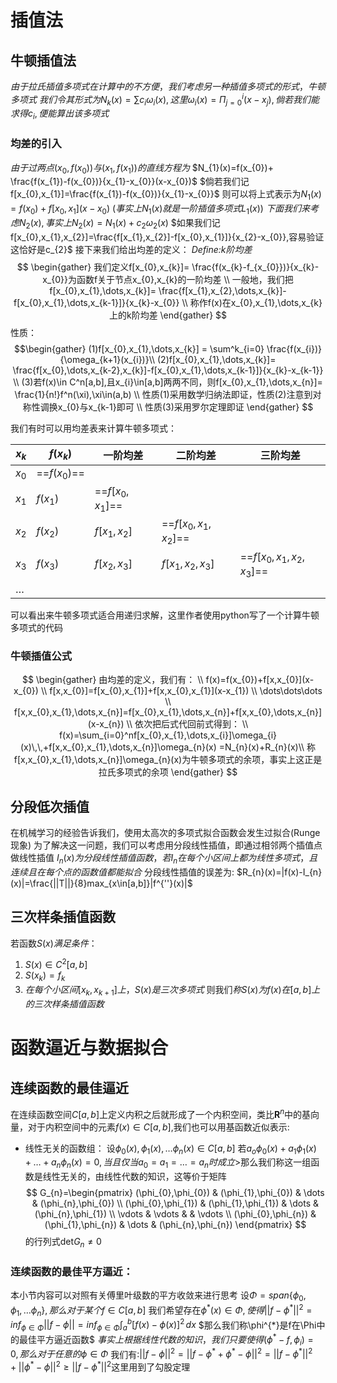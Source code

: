 # 插值法
## 牛顿插值法
$由于拉氏插值多项式在计算中的不方便，我们考虑另一种插值多项式的形式，牛顿多项式$
$我们令其形式为N_{k}(x)=\sum c_{i}\omega_{i}(x),这里\omega_{i}(x)=\Pi_{j=0}^i(x-x_{j}),倘若我们能求得c_{i},便能算出该多项式$

### 均差的引入
$由于过两点(x_{0},f(x_{0}))与(x_{1},f(x_{1}))的直线方程为$
$N_{1}(x)=f(x_{0})+ \frac{f(x_{1})-f(x_{0})}{x_{1}-x_{0}}(x-x_{0})$
$倘若我们记f[x_{0},x_{1}]=\frac{f(x_{1})-f(x_{0})}{x_{1}-x_{0}}$
则可以将上式表示为$N_{1}(x)=f(x_{0})+ f[x_{0},x_{1}](x-x_{0})$
$(事实上N_{1}(x)就是一阶插值多项式L_{1}(x))$
$下面我们来考虑N_{2}(x),事实上N_{2}(x)=N_{1}(x)+c_{2}\omega_{2}(x)$
$如果我们记f[x_{0},x_{1},x_{2}]=\frac{f[x_{1},x_{2}]-f[x_{0},x_{1}]}{x_{2}-x_{0}},容易验证这恰好是c_{2}$
接下来我们给出均差的定义：
*Define:k阶均差*
$$
\begin{gather}
我们定义f[x_{0},x_{k}]= \frac{f(x_{k}-f_{x_{0}})}{x_{k}-x_{0}}为函数f关于节点x_{0},x_{k}的一阶均差 \\
一般地，我们把f[x_{0},x_{1},\dots,x_{k}]= \frac{f[x_{1},x_{2},\dots,x_{k}]-f[x_{0},x_{1},\dots,x_{k-1}]}{x_{k}-x_{0}} \\
称作f(x)在x_{0},x_{1},\dots,x_{k}上的k阶均差
\end{gather}
$$
性质：
$$\begin{gather}
(1)f[x_{0},x_{1},\dots,x_{k}] = \sum^k_{i=0} \frac{f(x_{i})}{\omega_{k+1}(x_{i})}\\
(2)f[x_{0},x_{1},\dots,x_{k}]= \frac{f[x_{0},\dots,x_{k-2},x_{k}]-f[x_{0},x_{1},\dots,x_{k-1}]}{x_{k}-x_{k-1}}  \\
(3)若f(x)\in C^n[a,b],且x_{i}\in[a,b]两两不同，则f[x_{0},x_{1},\dots,x_{n}]= \frac{1}{n!}f^n(\xi),\xi\in(a,b) \\
性质(1)采用数学归纳法即证，性质(2)注意到对称性调换x_{0}与x_{k-1}即可 \\
性质(3)采用罗尔定理即证
\end{gather}
$$

我们有时可以用均差表来计算牛顿多项式：

| $x_{k}$ | $f(x_{k})$     | 一阶均差                 | 二阶均差                       | 三阶均差                             |
| ------- | -------------- | -------------------- | -------------------------- | -------------------------------- |
| $x_{0}$ | ==$f(x_{0})$== |                      |                            |                                  |
| $x_{1}$ | $f(x_{1})$     | ==$f[x_{0},x_{1}]$== |                            |                                  |
| $x_{2}$ | $f(x_{2})$     | $f[x_{1},x_{2}]$     | ==$f[x_{0},x_{1},x_{2}]$== |                                  |
| $x_{3}$ | $f(x_{3})$     | $f[x_{2},x_{3}]$     | $f[x_{1},x_{2},x_{3}]$     | ==$f[x_{0},x_{1},x_{2},x_{3}]$== |
| $\dots$ |                |                      |                            |                                  |
可以看出来牛顿多项式适合用递归求解，这里作者使用python写了一个计算牛顿多项式的代码
### 牛顿插值公式
$$
\begin{gather}
由均差的定义，我们有： \\
f(x)=f(x_{0})+f[x,x_{0}](x-x_{0}) \\
f[x,x_{0}]=f[x_{0},x_{1}]+f[x,x_{0},x_{1}](x-x_{1}) \\
\dots\dots\dots \\
f[x,x_{0},x_{1},\dots,x_{n}]=f[x_{0},x_{1},\dots,x_{n}]+f[x,x_{0},\dots,x_{n}](x-x_{n}) \\
依次把后式代回前式得到： \\
f(x)=\sum_{i=0}^nf[x_{0},x_{1},\dots,x_{i}]\omega_{i}(x)\,\,+f[x,x_{0},x_{1},\dots,x_{n}]\omega_{n}(x) =N_{n}(x)+R_{n}(x)\\
称f[x,x_{0},x_{1},\dots,x_{n}]\omega_{n}(x)为牛顿多项式的余项，事实上这正是拉氏多项式的余项
\end{gather}
$$


## 分段低次插值
在机械学习的经验告诉我们，使用太高次的多项式拟合函数会发生过拟合(Runge现象)
为了解决这一问题，我们可以考虑用分段线性插值，即通过相邻两个插值点做线性插值
$I_{n}(x)为分段线性插值函数，若I_{n}在每个小区间上都为线性多项式，且连续且在每个点的函数值都能拟合$
分段线性插值的误差为:
$R_{n}(x)=|f(x)-I_{n}(x)|=\frac{||T||}{8}max_{x\in[a,b]}|f^{''}(x)|$

## 三次样条插值函数
若函数$S(x)满足条件：$
1. $S(x)\in C^2[a,b]$
2. $S(x_{k})=f_{k}$
3. $在每个小区间[x_{k},x_{k+1}]上，S(x)是三次多项式$
则我们$称S(x)为f(x)在[a,b]上的三次样条插值函数$


# 函数逼近与数据拟合

## 连续函数的最佳逼近
在连续函数空间$C[a,b]$上定义内积之后就形成了一个内积空间，类比$\mathbf{R}^{n}$中的基向量，对于内积空间中的元素$f(x)\in C[a,b]$,我们也可以用基函数近似表示:

- 线性无关的函数组：
设$\phi_{0}(x),\phi_{1}(x),\dots \phi_{n}(x)\in C[a,b]$
若$a_{o}\phi_{0}(x)+a_{1}\phi_{1}(x)+\dots+a_{n}\phi_{n}(x)=0,当且仅当a_{0}=a_{1}=\dots=a_{n}时成立$>那么我们称这一组函数是线性无关的，由线性代数的知识，这等价于矩阵
$$
G_{n}=\begin{pmatrix}
(\phi_{0},\phi_{0}) & (\phi_{1},\phi_{0}) & \dots & (\phi_{n},\phi_{0}) \\
(\phi_{0},\phi_{1}) & (\phi_{1},\phi_{1}) & \dots & (\phi_{n},\phi_{1}) \\
\vdots & \vdots &  & \vdots \\
(\phi_{0},\phi_{n}) & (\phi_{1},\phi_{n}) & \dots & (\phi_{n},\phi_{n})
\end{pmatrix}
$$
的行列式det$G_{n} \neq 0$

### 连续函数的最佳平方逼近：
本小节内容可以对照有关傅里叶级数的平方收敛来进行思考
设$\Phi=span\{\phi_{0},\phi_{1},\dots \phi_{n}\},那么对于某个f\in C[a,b]$
我们希望存在$\phi^{*}(x)\in \Phi,使得||f-\phi^{*}||^{2}=inf_{\phi\in \Phi}||f-\phi||=inf_{\phi\in \Phi}\int_{a}^{b} [f(x)-\phi(x)]^{2} \, dx$
$那么我们称\phi^{*}是f在\Phi中的最佳平方逼近函数$
$事实上根据线性代数的知识，我们只要使得(\phi^{*}-f,\phi_{i})=0,那么对于任意的\phi\in \Phi$
我们有:$||f-\phi||^{2}=||f-\phi^{*}+\phi^{*}-\phi||^{2}=||f-\phi^{*}||^{2}+||\phi^{*}-\phi||^{2}\geq||f-\phi^{*}||^{2}$这里用到了勾股定理